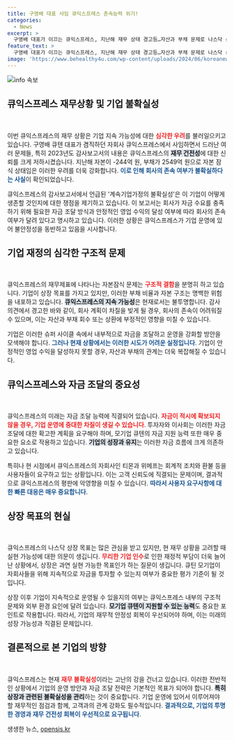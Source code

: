 ```yaml
---
title: 구영배 대표 사임 큐익스프레스 존속능력 위기!
categories:
  - News
excerpt: >
  구영배 대표가 이끄는 큐익스프레스, 지난해 재무 상태 경고등…자산과 부채 문제로 나스닥 상장에 불확실성 커져! 금융감독원이 지적한 기업 존속 여부, 향후 귀추 주목!
feature_text: >
  구영배 대표가 이끄는 큐익스프레스, 지난해 재무 상태 경고등…자산과 부채 문제로 나스닥 상장에 불확실성 커져! 금융감독원이 지적한 기업 존속 여부, 향후 귀추 주목!
image: 'https://www.behealthy4u.com/wp-content/uploads/2024/06/koreanews.jpg'
---
```


<p><img src="https://www.behealthy4u.com/wp-content/uploads/2024/06/koreanews.jpg" alt="info 속보" /></p>

<h2 data-ke-size="size26">큐익스프레스 재무상황 및 기업 불확실성</h2>

<p data-ke-size="size16">&nbsp;</p>

<p>이번 큐익스프레스의 재무 상황은 기업 지속 가능성에 대한 <b><span style="color: #ee2323;">심각한 우려</span></b>를 불러일으키고 있습니다. 구영배 큐텐 대표가 겸직하던 자회사 큐익스프레스에서 사임하면서 드러난 여러 문제들, 특히 2023년도 감사보고서의 내용은 큐익스프레스의 <b><span style="background-color: #21538527;">재무 건전성</span></b>에 대한 신뢰를 크게 저하시켰습니다. 지난해 자본이 -244억 원, 부채가 2549억 원으로 자본 잠식 상태임은 이러한 우려를 더욱 강화합니다. <b><span style="color: #1a5490;">이로 인해 회사의 존속 여부가 불확실하다는 사실</span></b>이 확인되었습니다.</p>

<p>큐익스프레스의 감사보고서에서 언급된 '계속기업가정의 불확실성'은 이 기업이 어떻게 생존할 것인지에 대한 쟁점을 제기하고 있습니다. 이 보고서는 회사가 자금 수요를 충족하기 위해 필요한 자금 조달 방식과 안정적인 영업 수익의 달성 여부에 따라 회사의 존속 여부가 달려 있다고 명시하고 있습니다. 이러한 상황은 큐익스프레스가 기업 운영에 있어 불안정성을 동반하고 있음을 시사합니다.</p>

<h2 data-ke-size="size26">기업 재정의 심각한 구조적 문제</h2>

<p data-ke-size="size16">&nbsp;</p>

<p>큐익스프레스의 재무제표에 나타나는 자본잠식 문제는 <b><span style="color: #ee2323;">구조적 결함</span></b>을 분명히 하고 있습니다. 기업이 상장 목표를 가지고 있지만, 이러한 부채 비율과 자본 구조는 명백한 위험을 내포하고 있습니다. <b><span style="background-color: #21538527;">큐익스프레스의 지속 가능성</span></b>은 현재로서는 불투명합니다. 감사 의견에서 경고한 바와 같이, 회사 계획이 차질을 빚게 될 경우, 회사의 존속이 어려워질 수 있으며, 이는 자산과 부채 회수 또는 상환에 부정적인 영향을 미칠 수 있습니다.</p>

<p>기업은 이러한 슈퍼 사이클 속에서 내부적으로 자금을 조달하고 운영을 강화할 방안을 모색해야 합니다. <b><span style="color: #1a5490;">그러나 현재 상황에서는 이러한 시도가 어려운 실정입니다</span></b>. 기업이 안정적인 영업 수익을 달성하지 못할 경우, 자산과 부채의 관계는 더욱 복잡해질 수 있습니다.</p>

<h2 data-ke-size="size26">큐익스프레스와 자금 조달의 중요성</h2>

<p data-ke-size="size16">&nbsp;</p>

<p>큐익스프레스의 미래는 자금 조달 능력에 직결되어 있습니다. <b><span style="color: #ee2323;">자금이 적시에 확보되지 않을 경우, 기업 운영에 중대한 차질이 생길 수 있습니다</span></b>. 투자자와 이사회는 이러한 자금 조달에 대한 확고한 계획을 요구해야 하며, 모기업 큐텐의 자금 지원 능력 또한 매우 중요한 요소로 작용하고 있습니다. <b><span style="background-color: #21538527;">기업의 성장과 유지</span></b>는 이러한 자금 흐름에 크게 의존하고 있습니다.</p>

<p>특히나 현 시점에서 큐익스프레스의 자회사인 티몬과 위메프는 회계적 조치와 환불 등을 사용자들이 요구하고 있는 상황입니다. 이는 고객 신뢰도에 직결되는 문제이며, 결과적으로 큐익스프레스의 평판에 악영향을 미칠 수 있습니다. <b><span style="color: #1a5490;">따라서 사용자 요구사항에 대한 빠른 대응은 매우 중요합니다</span></b>.</p>

<h2 data-ke-size="size26">상장 목표의 현실</h2>

<p data-ke-size="size16">&nbsp;</p>

<p>큐익스프레스의 나스닥 상장 목표는 많은 관심을 받고 있지만, 현 재무 상황을 고려할 때 실현 가능성에 대한 의문이 생깁니다. <b><span style="color: #ee2323;">무리한 기업 인수</span></b>로 인한 재정적 부담이 더욱 늘어난 상황에서, 상장은 과연 실현 가능한 목표인가 하는 질문이 생깁니다. 큐틴 모기업이 자회사들을 위해 지속적으로 자금을 투자할 수 있는지 여부가 중요한 평가 기준이 될 것입니다.</p>

<p>상장 이후 기업이 지속적으로 운영될 수 있을지의 여부는 큐익스프레스 내부의 구조적 문제와 외부 환경 요인에 달려 있습니다. <b><span style="background-color: #21538527;">모기업 큐텐이 지원할 수 있는 능력</span></b>도 중요한 포인트로 작용합니다. 따라서, 기업의 재무적 안정성 회복이 우선되어야 하며, 이는 미래의 성장 가능성과 직결된 문제입니다.</p>

<h2 data-ke-size="size26">결론적으로 본 기업의 방향</h2>

<p data-ke-size="size16">&nbsp;</p>

<p>큐익스프레스는 현재 <b><span style="color: #ee2323;">재무 불확실성</span></b>이라는 고난의 강을 건너고 있습니다. 이러한 전반적인 상황에서 기업의 운영 방안과 자금 조달 전략은 기본적인 목표가 되어야 합니다. <b><span style="background-color: #21538527;">특히 상장과 관련된 불확실성을 관리</span></b>하는 것이 중요합니다. 기업 운영에 있어서 이루어져야 할 재무적인 점검과 함께, 고객과의 관계 강화도 필수적입니다. <b><span style="color: #1a5490;">결과적으로, 기업의 투명한 경영과 재무 건전성 회복이 우선적으로 요구됩니다</span></b>.</p>
생생한 뉴스, <a href="https://opensis.kr" rel="dofollow">opensis.kr</a>


